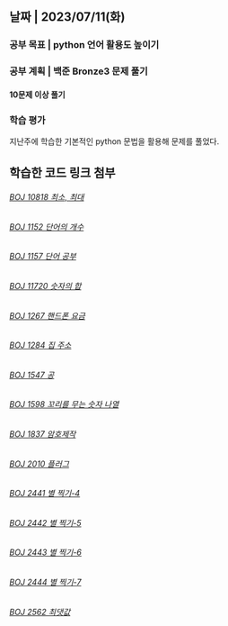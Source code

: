 ## 날짜 | 2023/07/11(화)
### 공부 목표 | python 언어 활용도 높이기
### 공부 계획 | 백준 Bronze3 문제 풀기
#### 10문제 이상 풀기
### 학습 평가
지난주에 학습한 기본적인 python  문법을 활용해 문제를 풀었다.
## 학습한 코드 링크 첨부

###### [BOJ 10818 최소, 최대](https://github.com/sh-ee-p/2023_Caerang_StudyEvent/blob/coderepos/BOJ%2010818%20%EC%B5%9C%EC%86%8C%2C%20%EC%B5%9C%EB%8C%80.ipynb)
###### [BOJ 1152 단어의 개수](https://github.com/sh-ee-p/2023_Caerang_StudyEvent/blob/coderepos/BOJ%201152%20%EB%8B%A8%EC%96%B4%EC%9D%98%20%EA%B0%9C%EC%88%98.ipynb)
###### [BOJ 1157 단어 공부](https://github.com/sh-ee-p/2023_Caerang_StudyEvent/blob/coderepos/BOJ%201157%20%EB%8B%A8%EC%96%B4%20%EA%B3%B5%EB%B6%80.ipynb)
###### [BOJ 11720 숫자의 합](https://github.com/sh-ee-p/2023_Caerang_StudyEvent/blob/coderepos/BOJ%2011720%20%EC%88%AB%EC%9E%90%EC%9D%98%20%ED%95%A9.ipynb)
###### [BOJ 1267 핸드폰 요금](https://github.com/sh-ee-p/2023_Caerang_StudyEvent/blob/coderepos/BOJ%201267%20%ED%95%B8%EB%93%9C%ED%8F%B0%20%EC%9A%94%EA%B8%88.ipynb)
###### [BOJ 1284 집 주소](https://github.com/sh-ee-p/2023_Caerang_StudyEvent/blob/coderepos/BOJ%201284%20%EC%A7%91%20%EC%A3%BC%EC%86%8C.ipynb)
###### [BOJ 1547 공](https://github.com/sh-ee-p/2023_Caerang_StudyEvent/blob/coderepos/BOJ%201547%20%EA%B3%B5.ipynb)
###### [BOJ 1598 꼬리를 무는 숫자 나열](https://github.com/sh-ee-p/2023_Caerang_StudyEvent/blob/coderepos/BOJ%201598%20%EA%BC%AC%EB%A6%AC%EB%A5%BC%20%EB%AC%B4%EB%8A%94%20%EC%88%AB%EC%9E%90%20%EB%82%98%EC%97%B4.ipynb)
###### [BOJ 1837 암호제작](https://github.com/sh-ee-p/2023_Caerang_StudyEvent/blob/coderepos/BOJ%201837%20%EC%95%94%ED%98%B8%EC%A0%9C%EC%9E%91.ipynb)
###### [BOJ 2010 플러그](https://github.com/sh-ee-p/2023_Caerang_StudyEvent/blob/coderepos/BOJ%202010%20%ED%94%8C%EB%9F%AC%EA%B7%B8.ipynb)
###### [BOJ 2441 별 찍기-4](https://github.com/sh-ee-p/2023_Caerang_StudyEvent/blob/coderepos/BOJ%202441%20%EB%B3%84%20%EC%B0%8D%EA%B8%B0-4.ipynb)
###### [BOJ 2442 별 찍기-5](https://github.com/sh-ee-p/2023_Caerang_StudyEvent/blob/coderepos/BOJ%202442%20%EB%B3%84%20%EC%B0%8D%EA%B8%B0-5.ipynb)
###### [BOJ 2443 별 찍기-6](https://github.com/sh-ee-p/2023_Caerang_StudyEvent/blob/coderepos/BOJ%202443%20%EB%B3%84%20%EC%B0%8D%EA%B8%B0-6.ipynb)
###### [BOJ 2444 별 찍기-7](https://github.com/sh-ee-p/2023_Caerang_StudyEvent/blob/coderepos/BOJ%202444%20%EB%B3%84%20%EC%B0%8D%EA%B8%B0-7.ipynb)
###### [BOJ 2562 최댓값](https://github.com/sh-ee-p/2023_Caerang_StudyEvent/blob/coderepos/BOJ%202562%20%EC%B5%9C%EB%8C%93%EA%B0%92.ipynb)
